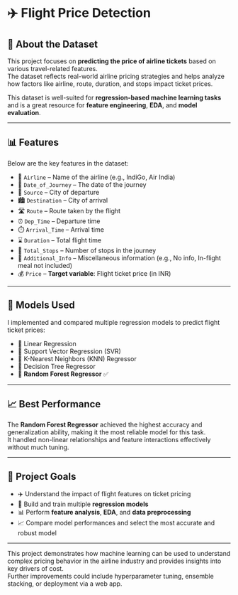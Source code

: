 # ✈️ Flight Price Detection

## 📌 About the Dataset

This project focuses on **predicting the price of airline tickets** based on various travel-related features.  
The dataset reflects real-world airline pricing strategies and helps analyze how factors like airline, route, duration, and stops impact ticket prices.

This dataset is well-suited for **regression-based machine learning tasks** and is a great resource for **feature engineering**, **EDA**, and **model evaluation**.

---

## 📊 Features

Below are the key features in the dataset:

- 🛫 `Airline` – Name of the airline (e.g., IndiGo, Air India)  
- 📅 `Date_of_Journey` – The date of the journey  
- 🌆 `Source` – City of departure  
- 🏙️ `Destination` – City of arrival  
- 🛣️ `Route` – Route taken by the flight  
- ⏰ `Dep_Time` – Departure time  
- ⏱️ `Arrival_Time` – Arrival time  
- ⌛ `Duration` – Total flight time  
- 🔁 `Total_Stops` – Number of stops in the journey  
- 🧾 `Additional_Info` – Miscellaneous information (e.g., No info, In-flight meal not included)  
- 💰 `Price` – **Target variable**: Flight ticket price (in INR)

---

## 🧠 Models Used

I implemented and compared multiple regression models to predict flight ticket prices:

- 📐 Linear Regression  
- 💠 Support Vector Regression (SVR)  
- 📍 K-Nearest Neighbors (KNN) Regressor  
- 🌲 Decision Tree Regressor  
- 🌳 **Random Forest Regressor** ✅

---

## 📈 Best Performance

The **Random Forest Regressor** achieved the highest accuracy and generalization ability, making it the most reliable model for this task.  
It handled non-linear relationships and feature interactions effectively without much tuning.

---

## 🚀 Project Goals

- ✈️ Understand the impact of flight features on ticket pricing  
- 🧪 Build and train multiple **regression models**  
- 📊 Perform **feature analysis**, **EDA**, and **data preprocessing**  
- 📈 Compare model performances and select the most accurate and robust model

---

This project demonstrates how machine learning can be used to understand complex pricing behavior in the airline industry and provides insights into key drivers of cost.  
Further improvements could include hyperparameter tuning, ensemble stacking, or deployment via a web app.
